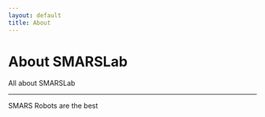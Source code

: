 ```yaml
---
layout: default
title: About
---
```


# About SMARSLab
All about SMARSLab

---

SMARS Robots are the best
